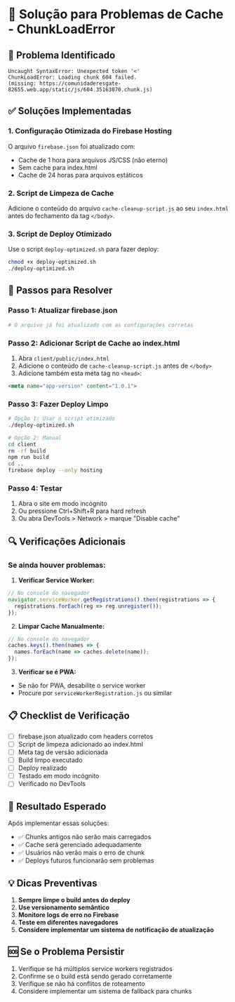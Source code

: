 # 🔧 Solução para Problemas de Cache - ChunkLoadError

## 🚨 Problema Identificado
```
Uncaught SyntaxError: Unexpected token '<'
ChunkLoadError: Loading chunk 604 failed.
(missing: https://comunidaderesgate-82655.web.app/static/js/604.35163070.chunk.js)
```

## ✅ Soluções Implementadas

### 1. Configuração Otimizada do Firebase Hosting
O arquivo `firebase.json` foi atualizado com:
- Cache de 1 hora para arquivos JS/CSS (não eterno)
- Sem cache para index.html
- Cache de 24 horas para arquivos estáticos

### 2. Script de Limpeza de Cache
Adicione o conteúdo do arquivo `cache-cleanup-script.js` ao seu `index.html` antes do fechamento da tag `</body>`.

### 3. Script de Deploy Otimizado
Use o script `deploy-optimized.sh` para fazer deploy:
```bash
chmod +x deploy-optimized.sh
./deploy-optimized.sh
```

## 🚀 Passos para Resolver

### Passo 1: Atualizar firebase.json
```bash
# O arquivo já foi atualizado com as configurações corretas
```

### Passo 2: Adicionar Script de Cache ao index.html
1. Abra `client/public/index.html`
2. Adicione o conteúdo de `cache-cleanup-script.js` antes de `</body>`
3. Adicione também esta meta tag no `<head>`:
```html
<meta name="app-version" content="1.0.1">
```

### Passo 3: Fazer Deploy Limpo
```bash
# Opção 1: Usar o script otimizado
./deploy-optimized.sh

# Opção 2: Manual
cd client
rm -rf build
npm run build
cd ..
firebase deploy --only hosting
```

### Passo 4: Testar
1. Abra o site em modo incógnito
2. Ou pressione Ctrl+Shift+R para hard refresh
3. Ou abra DevTools > Network > marque "Disable cache"

## 🔍 Verificações Adicionais

### Se ainda houver problemas:

1. **Verificar Service Worker:**
```javascript
// No console do navegador
navigator.serviceWorker.getRegistrations().then(registrations => {
  registrations.forEach(reg => reg.unregister());
});
```

2. **Limpar Cache Manualmente:**
```javascript
// No console do navegador
caches.keys().then(names => {
  names.forEach(name => caches.delete(name));
});
```

3. **Verificar se é PWA:**
- Se não for PWA, desabilite o service worker
- Procure por `serviceWorkerRegistration.js` ou similar

## 📋 Checklist de Verificação

- [ ] firebase.json atualizado com headers corretos
- [ ] Script de limpeza adicionado ao index.html
- [ ] Meta tag de versão adicionada
- [ ] Build limpo executado
- [ ] Deploy realizado
- [ ] Testado em modo incógnito
- [ ] Verificado no DevTools

## 🎯 Resultado Esperado

Após implementar essas soluções:
- ✅ Chunks antigos não serão mais carregados
- ✅ Cache será gerenciado adequadamente
- ✅ Usuários não verão mais o erro de chunk
- ✅ Deploys futuros funcionarão sem problemas

## 💡 Dicas Preventivas

1. **Sempre limpe o build antes do deploy**
2. **Use versionamento semântico**
3. **Monitore logs de erro no Firebase**
4. **Teste em diferentes navegadores**
5. **Considere implementar um sistema de notificação de atualização**

## 🆘 Se o Problema Persistir

1. Verifique se há múltiplos service workers registrados
2. Confirme se o build está sendo gerado corretamente
3. Verifique se não há conflitos de roteamento
4. Considere implementar um sistema de fallback para chunks
